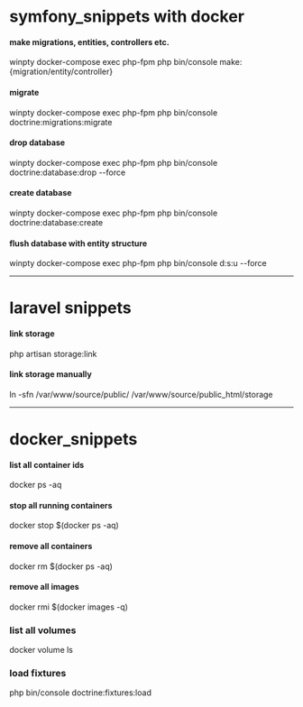 # symfony_snippets with docker

#### make migrations, entities, controllers etc.

winpty docker-compose exec php-fpm php bin/console make:{migration/entity/controller}

#### migrate

winpty docker-compose exec php-fpm php bin/console doctrine:migrations:migrate

#### drop database

winpty docker-compose exec php-fpm php bin/console doctrine:database:drop --force

#### create database

winpty docker-compose exec php-fpm php bin/console doctrine:database:create

#### flush database with entity structure

winpty docker-compose exec php-fpm php bin/console d:s:u --force


________________________________________________________________________________________________________________________________

# laravel snippets

#### link storage
php artisan storage:link

#### link storage manually
ln -sfn /var/www/source/public/ /var/www/source/public_html/storage

___________________________________________________________________________________________________________________________________


# docker_snippets

#### list all container ids

docker ps -aq

#### stop all running containers

docker stop $(docker ps -aq)

#### remove all containers

docker rm $(docker ps -aq)

#### remove all images

docker rmi $(docker images -q)

### list all volumes
docker volume ls

### load fixtures
php bin/console doctrine:fixtures:load

